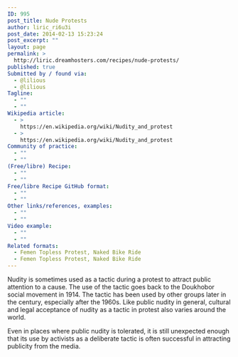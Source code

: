```yaml
---
ID: 995
post_title: Nude Protests
author: liric_ri6u3i
post_date: 2014-02-13 15:23:24
post_excerpt: ""
layout: page
permalink: >
  http://liric.dreamhosters.com/recipes/nude-protests/
published: true
Submitted by / found via:
  - @lilious
  - @lilious
Tagline:
  - ""
  - ""
Wikipedia article:
  - >
    https://en.wikipedia.org/wiki/Nudity_and_protest
  - >
    https://en.wikipedia.org/wiki/Nudity_and_protest
Community of practice:
  - ""
  - ""
(Free/libre) Recipe:
  - ""
  - ""
Free/libre Recipe GitHub format:
  - ""
  - ""
Other links/references, examples:
  - ""
  - ""
Video example:
  - ""
  - ""
Related formats:
  - Femen Topless Protest, Naked Bike Ride
  - Femen Topless Protest, Naked Bike Ride
---
```

Nudity is sometimes used as a tactic during a protest to attract public attention to a cause. The use of the tactic goes back to the Doukhobor social movement in 1914. The tactic has been used by other groups later in the century, especially after the 1960s. Like public nudity in general, cultural and legal acceptance of nudity as a tactic in protest also varies around the world. 

Even in places where public nudity is tolerated, it is still unexpected enough that its use by activists as a deliberate tactic is often successful in attracting publicity from the media.